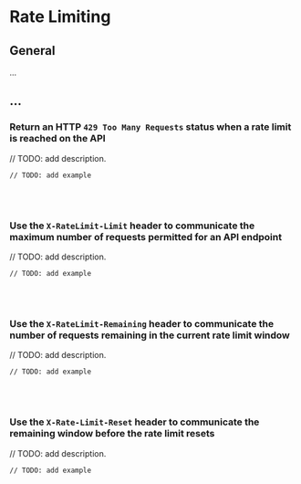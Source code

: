 # Rate Limiting


## General

...


## ...


### Return an HTTP `429 Too Many Requests` status when a rate limit is reached on the API

// TODO: add description.

```http
// TODO: add example
```

<br><br>


### Use the `X-RateLimit-Limit` header to communicate the maximum number of requests permitted for an API endpoint

// TODO: add description.

```http
// TODO: add example
```

<br><br>


### Use the `X-RateLimit-Remaining` header to communicate the number of requests remaining in the current rate limit window

// TODO: add description.

```http
// TODO: add example
```

<br><br>


### Use the `X-Rate-Limit-Reset` header to communicate the remaining window before the rate limit resets

// TODO: add description.

```http
// TODO: add example
```

<br><br>


